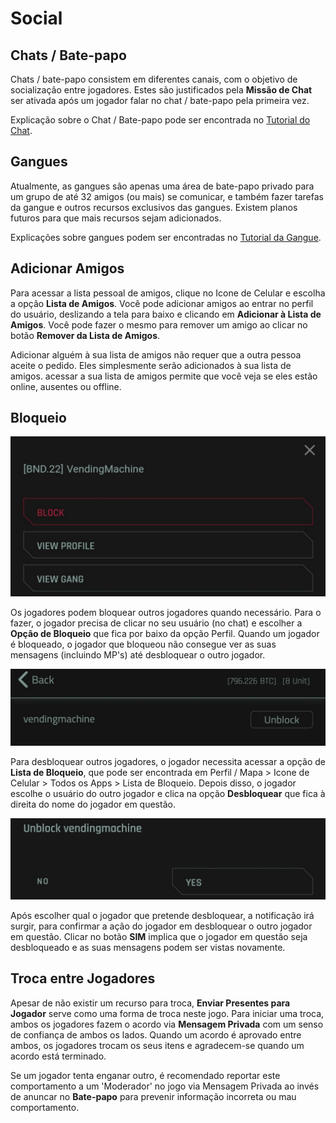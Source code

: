 # Social 

## Chats / Bate-papo
Chats / bate-papo consistem em diferentes canais, com o objetivo de socialização entre jogadores. Estes são justificados pela **Missão de Chat** ser ativada após um jogador falar no chat / bate-papo pela primeira vez. 

Explicação sobre o Chat / Bate-papo pode ser encontrada no [Tutorial do Chat](https://cybercodeonline.com/markdown?path=tutorial%2Fchat.md). 

## Gangues
Atualmente, as gangues são apenas uma área de bate-papo privado para um grupo de até 32 amigos (ou mais) se comunicar, e também fazer tarefas da gangue e outros recursos exclusivos das gangues. Existem planos futuros para que mais recursos sejam adicionados.

Explicações sobre gangues podem ser encontradas no [Tutorial da Gangue](https://cybercodeonline.com/markdown?path=tutorial%2Fgangs.md). 

## Adicionar Amigos 
Para acessar a lista pessoal de amigos, clique no Icone de Celular e escolha a opção **Lista de Amigos**. Você pode adicionar amigos ao entrar no perfil do usuário, deslizando a tela para baixo e clicando em **Adicionar à Lista de Amigos**. Você pode fazer o mesmo para remover um amigo ao clicar no botão **Remover da Lista de Amigos**. 

Adicionar alguém à sua lista de amigos não requer que a outra pessoa aceite o pedido. Eles simplesmente serão adicionados à sua lista de amigos. acessar a sua lista de amigos permite que você veja se eles estão online, ausentes ou offline. 

## Bloqueio 

![Bloqueio](/resources/mobile-tutorial/BlockFeature1.png)

Os jogadores podem bloquear outros jogadores quando necessário. Para o fazer, o jogador precisa de clicar no seu usuário (no chat) e escolher a **Opção de Bloqueio** que fica por baixo da opção Perfil. Quando um jogador é bloqueado, o jogador que bloqueou não consegue ver as suas mensagens (incluindo MP's) até desbloquear o outro jogador. 

![Bloqueio2](/resources/mobile-tutorial/BlockFeature2.png)

Para desbloquear outros jogadores, o jogador necessita acessar a opção de **Lista de Bloqueio**, que pode ser encontrada em Perfil / Mapa > Icone de Celular > Todos os Apps > Lista de Bloqueio. Depois disso, o jogador escolhe o usuário do outro jogador e clica na opção **Desbloquear** que fica à direita do nome do jogador em questão. 

![Bloqueio3](/resources/mobile-tutorial/BlockFeature3.png)

Após escolher qual o jogador que pretende desbloquear, a notificação irá surgir, para confirmar a ação do jogador em desbloquear o outro jogador em questão. Clicar no botão **SIM** implica que o jogador em questão seja desbloqueado e as suas mensagens podem ser vistas novamente. 

## Troca entre Jogadores 
Apesar de não existir um recurso para troca, **Enviar Presentes para Jogador** serve como uma forma de troca neste jogo. Para iniciar uma troca, ambos os jogadores fazem o acordo via **Mensagem Privada** com um senso de confiança de ambos os lados. Quando um acordo é aprovado entre ambos, os jogadores trocam os seus itens e agradecem-se quando um acordo está terminado. 

Se um jogador tenta enganar outro, é recomendado reportar este comportamento a um 'Moderador' no jogo via Mensagem Privada ao invés de anuncar no **Bate-papo** para prevenir informação incorreta ou mau comportamento. 
